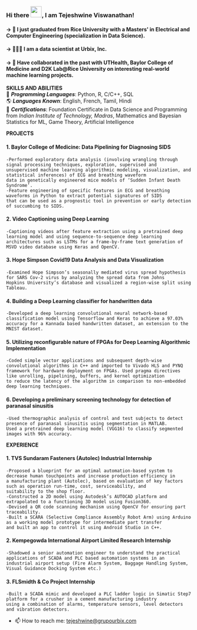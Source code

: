 ### Hi there <img src="https://github.com/MartinHeinz/MartinHeinz/blob/master/wave.gif" width="30px">, I am Tejeshwine Viswanathan!

#### -> 📖 I  just graduated from **Rice University** with a Masters' in Electrical and Computer Engineering (specialization in Data Science).  
#### -> 👩🏻‍💻 I am a data scientist at Urbix, Inc.
#### -> 🐀 Have collaborated in the past with UTHealth, Baylor College of Medicine and D2K Lab@Rice University on interesting real-world machine learning projects.

**SKILLS AND ABILITIES**
<br/>
🤖 **_Programming Languages_**: Python, R, C/C++, SQL <br/>
🌎 **_Languages Known_**: English, French, Tamil, Hindi <br/>
📃 **_Certifications_**: Foundation Certificate in Data Science and Programming from *Indian Institute of Technology, Madras*, Mathematics and Bayesian Statistics for ML, Game Theory, Artificial Intelligence <br/>

**PROJECTS**
<br/>
#### 1. Baylor College of Medicine: Data Pipelining for Diagnosing SIDS
    -Performed exploratory data analysis (involving wrangling through signal processing techniques, exploration, supervised and 
    unsupervised machine learning algorithmic modeling, visualization, and statistical inferences) of ECG and breathing waveform 
    data in genetically engineered mice models of ‘Sudden Infant Death Syndrome’.
    -Feature engineering of specific features in ECG and breathing waveforms in Python to extract potential signatures of SIDS
    that can be used as a prognostic tool in prevention or early detection of succumbing to SIDS.

#### 2. Video Captioning using Deep Learning
    -Captioning videos after feature extraction using a pretrained deep learning model and using sequence-to-sequence deep learning
    architectures such as LSTMs for a frame-by-frame text generation of MSVD video database using Keras and OpenCV.
    
#### 3. Hope Simpson Covid19 Data Analysis and Data Visualization
    -Examined Hope Simpson’s seasonally mediated virus spread hypothesis for SARS Cov-2 virus by analyzing the spread data from Johns
    Hopkins University’s database and visualized a region-wise split using Tableau.
    
#### 4. Building a Deep Learning classifier for handwritten data
    -Developed a deep learning convolutional neural network-based classification model using Tensorflow and Keras to achieve a 97.03%
    accuracy for a Kannada based handwritten dataset, an extension to the MNIST dataset.
    
#### 5. Utilizing reconfigurable nature of FPGAs for Deep Learning Algorithmic Implementation
    -Coded simple vector applications and subsequent depth-wise convolutional algorithms in C++ and imported to Vivado HLS and PYNQ 
    framework for hardware deployment on FPGAs. Used pragma directives like unrolling, pipelining, buffers, and kernel optimization
    to reduce the latency of the algorithm in comparison to non-embedded deep learning techniques.
    
#### 6. Developing a preliminary screening technology for detection of paranasal sinusitis
    -Used thermographic analysis of control and test subjects to detect presence of paranasal sinusitis using segmentation in MATLAB. 
    Used a pretrained deep learning model (VGG16) to classify segmented images with 96% accuracy.

**EXPERIENCE**
 
#### 1. TVS Sundaram Fasteners (Autolec) Industrial Internship
    -Proposed a blueprint for an optimal automation-based system to decrease human touchpoints and increase production efficiency in
    a manufacturing plant (Autolec), based on evaluation of key factors such as operation run-time, cost, serviceability, and 
    suitability to the shop floor.
    -Constructed a 2D model using Autodesk’s AUTOCAD platform and extrapolated to a functioning 3D model using Fusion360.
    -Devised a QR code scanning mechanism using OpenCV for ensuring part traceability.
    -Built a SCARA (Selective Compliance Assembly Robot Arm) using Arduino as a working model prototype for intermediate part transfer
    and built an app to control it using Android Studio in C++.
    
#### 2. Kempegowda International Airport Limited Research Internship
    -Shadowed a senior automation engineer to understand the practical applications of SCADA and PLC based automation systems in an
    industrial airport setup (Fire Alarm System, Baggage Handling System, Visual Guidance Docking System etc.)

#### 3. FLSmidth & Co Project Internship
    -Built a SCADA mimic and developed a PLC ladder logic in Simatic Step7 platform for a crusher in a cement manufacturing industry
    using a combination of alarms, temperature sensors, level detectors and vibration detectors.
   
- 📫 How to reach me: tejeshwine@grupourbix.com
    
<!--
**tejeshwine-viswanathan/tejeshwine-viswanathan** is a ✨ _special_ ✨ repository because its `README.md` (this file) appears on your GitHub profile.

Here are some ideas to get you started:

- 🔭 I’m currently working on ...
- 🌱 I’m currently learning ...
- 👯 I’m looking to collaborate on ...
- 🤔 I’m looking for help with ...
- 💬 Ask me about ...

- 😄 Pronouns: ...
- ⚡ Fun fact: ...
-->

